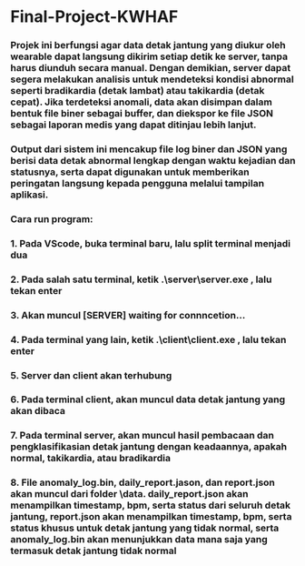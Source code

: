 # Final-Project-KWHAF
### Projek ini berfungsi agar data detak jantung yang diukur oleh wearable dapat langsung dikirim setiap detik ke server, tanpa harus diunduh secara manual. Dengan demikian, server dapat segera melakukan analisis untuk mendeteksi kondisi abnormal seperti bradikardia (detak lambat) atau takikardia (detak cepat). Jika terdeteksi anomali, data akan disimpan dalam bentuk file biner sebagai buffer, dan diekspor ke file JSON sebagai laporan medis yang dapat ditinjau lebih lanjut.

### Output dari sistem ini mencakup file log biner dan JSON yang berisi data detak abnormal lengkap dengan waktu kejadian dan statusnya, serta dapat digunakan untuk memberikan peringatan langsung kepada pengguna melalui tampilan aplikasi.

### Cara run program:
### 1. Pada VScode, buka terminal baru, lalu split terminal menjadi dua
### 2. Pada salah satu terminal, ketik .\server\server.exe , lalu tekan enter
### 3. Akan muncul [SERVER] waiting for connncetion...
### 4. Pada terminal yang lain, ketik .\client\client.exe , lalu tekan enter
### 5. Server dan client akan terhubung
### 6. Pada terminal client, akan muncul data detak jantung yang akan dibaca
### 7. Pada terminal server, akan muncul hasil pembacaan dan pengklasifikasian detak jantung dengan keadaannya, apakah normal, takikardia, atau bradikardia
### 8. File anomaly_log.bin, daily_report.jason, dan report.json akan muncul dari folder \data. daily_report.json akan menampilkan timestamp, bpm, serta status dari seluruh detak jantung, report.json akan menampilkan timestamp, bpm, serta status khusus untuk detak jantung yang tidak normal, serta anomaly_log.bin akan menunjukkan data mana saja yang termasuk detak jantung tidak normal
